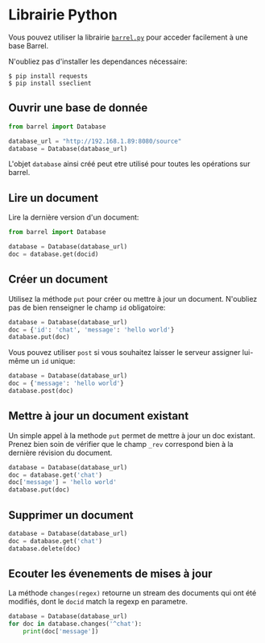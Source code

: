 # Librairie Python

Vous pouvez utiliser la librairie [`barrel.py`](/git/?p=barrel-aof17.git/.git;a=blob;f=clients/python/barrel.py) pour acceder facilement
à une base Barrel.

N'oubliez pas d'installer les dependances nécessaire:

    $ pip install requests
    $ pip install sseclient

## Ouvrir une base de donnée

```python
from barrel import Database

database_url = "http://192.168.1.89:8080/source"
database = Database(database_url)
``` 

L'objet `database` ainsi créé peut etre utilisé pour toutes
les opérations sur barrel.

## Lire un document

Lire la dernière version d'un document:

```python
from barrel import Database

database = Database(database_url)
doc = database.get(docid)
```

## Créer un document

Utilisez la méthode `put` pour créer ou mettre à jour un document.
N'oubliez pas de bien renseigner le champ `id` obligatoire:

```python
database = Database(database_url)
doc = {'id': 'chat', 'message': 'hello world'}
database.put(doc)
```

Vous pouvez utiliser `post` si vous souhaitez laisser le serveur
assigner lui-même un `id` unique:

```python
database = Database(database_url)
doc = {'message': 'hello world'}
database.post(doc)
```

## Mettre à jour un document existant

Un simple appel à la methode `put` permet de mettre à jour un doc existant.
Prenez bien soin de vérifier que le champ `_rev` correspond bien à la dernière
révision du document.

```python
database = Database(database_url)
doc = database.get('chat')
doc['message'] = 'hello world'
database.put(doc)
```

## Supprimer un document

```python
database = Database(database_url)
doc = database.get('chat')
database.delete(doc)
```

## Ecouter les évenements de mises à jour

La méthode `changes(regex)` retourne un stream des documents qui ont été modifiés, dont le `docid`
match la regexp en parametre.

```python
database = Database(database_url)
for doc in database.changes('^chat'):
    print(doc['message'])
```

